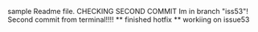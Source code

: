 sample Readme file.
CHECKING SECOND COMMIT
Im in branch "iss53"!
Second commit from terminal!!!!
** finished hotfix
** workiing on issue53